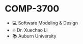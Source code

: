# COMP-3700
- 💻 Software Modeling & Design<br />
- :fire: Dr. Xuechao Li<br />
- 📚 Auburn University


